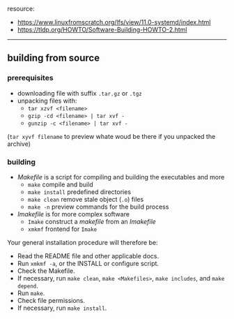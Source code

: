 resource:
+ https://www.linuxfromscratch.org/lfs/view/11.0-systemd/index.html
+ https://tldp.org/HOWTO/Software-Building-HOWTO-2.html

---

## building from source
### prerequisites
+ downloading file with suffix `.tar.gz` or `.tgz`
+ unpacking files with:
    + `tar xzvf <filename>`
    + `gzip -cd <filename> | tar xvf -`
    + `gunzip -c <filename> | tar xvf -`

(`tar xyvf filename` to preview whate woud be there if you unpacked the archive)  
### building
+ _Makefile_ is a script for compiling and building the executables and more
    + `make` compile and build
    + `make install` predefined directories
    + `make clean` remove stale object (`.o`) files
    + `make -n` preview commands for the build process
+ _Imakefile_ is for more complex software
    + `Imake` construct a _makefile_ from an _Imakefile_
    + `xmkmf` frontend for `Imake`


Your general installation procedure will therefore be:  
+ Read the README file and other applicable docs.
+ Run `xmkmf -a`, or the INSTALL or configure script.
+ Check the Makefile.
+ If necessary, run `make clean`, `make <Makefiles>`, `make includes`, and `make depend`.
+ Run `make`.
+ Check file permissions.
+ If necessary, run `make install`.
